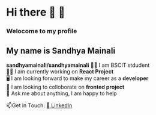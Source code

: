 # Hi there 👋 🙂
### **Welocome to my profile**
## My name is **Sandhya Mainali**
**sandhyamainali/sandhyamainali** 
🧑‍🎓 I am BSCIT stdudent <br>
🧑‍💻 I am currently working on **React Project** <br>
 🖥️ I am looking forward to make my career as a  **developer**<br>
👯 I am looking to colloborate on  **fronted project**<br>
💬 Ask me about anything, I am happy to help

📫Get in Touch:
[🔗 LinkedIn](https://www.linkedin.com/public-profile/settings?trk=d_flagship3_profile_self_view_public_profile)




